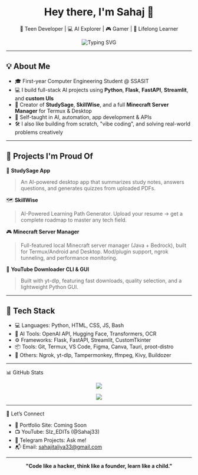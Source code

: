 <h1 align="center">Hey there, I'm Sahaj 👋</h1>
<p align="center">
  🚀 Teen Developer | 💻 AI Explorer | 🎮 Gamer | 🧠 Lifelong Learner  
</p>
<p align="center">
  <img src="https://readme-typing-svg.herokuapp.com?font=Fira+Code&duration=3000&pause=1000&center=true&vCenter=true&width=440&lines=Turning+Ideas+Into+Code...;Building+AI-Powered+Tools;Minecraft+Server+Automation;Loving+Python%2C+FastAPI%2C+Flask+%26+Tech!" alt="Typing SVG" />
</p>

---

## 💡 About Me

- 🎓 First-year Computer Engineering Student @ SSASIT  
- 💻 I build full-stack AI projects using **Python**, **Flask**, **FastAPI**, **Streamlit**, and **custom UIs**
- 📱 Creator of **StudySage**, **SkillWise**, and a full **Minecraft Server Manager** for Termux & Desktop  
- 🧠 Self-taught in AI, automation, app development & APIs
- 🛠️ I also like building from scratch, "vibe coding", and solving real-world problems creatively

---

## 🧠 Projects I'm Proud Of

🚀 **StudySage App**  
> An AI-powered desktop app that summarizes study notes, answers questions, and generates quizzes from uploaded PDFs.

🗺️ **SkillWise**  
> AI-Powered Learning Path Generator. Upload your resume → get a complete roadmap to master any tech field.

🎮 **Minecraft Server Manager**  
> Full-featured local Minecraft server manager (Java + Bedrock), built for Termux/Android and Desktop. Mod/plugin support, ngrok tunneling, and performance monitoring.

🔌 **YouTube Downloader CLI & GUI**  
> Built with yt-dlp, featuring fast downloads, quality selection, and a lightweight Python GUI.

---

## 🧰 Tech Stack


- 💻 Languages: Python, HTML, CSS, JS, Bash
- 🧠 AI Tools: OpenAI API, Hugging Face, Transformers, OCR
- ⚙️ Frameworks: Flask, FastAPI, Streamlit, CustomTkinter
- 📦 Tools: Git, Termux, VS Code, Figma, Canva, Tauri, proot-distro
- 🚀 Others: Ngrok, yt-dlp, Tampermonkey, ffmpeg, Kivy, Buildozer


---


📊 GitHub Stats

<p align="center">
  <img src="https://github-readme-streak-stats.herokuapp.com/?user=Sahaj33-op&theme=tokyonight" />
</p>
<p align="center">
  <img src="https://github-readme-stats.vercel.app/api/top-langs/?username=Sahaj33-op&layout=compact&theme=tokyonight" />
</p>


---


📣 Let’s Connect
- 💼 Portfolio Site: Coming Soon
- 📺 YouTube: SIz_EDITs (@Sahaj33)
- 🧠 Telegram Projects: Ask me!
- 📬 Email: sahajitaliya33@gmail.com


---


<p align="center">
  <b>"Code like a hacker, think like a founder, learn like a child."</b>
</p>
